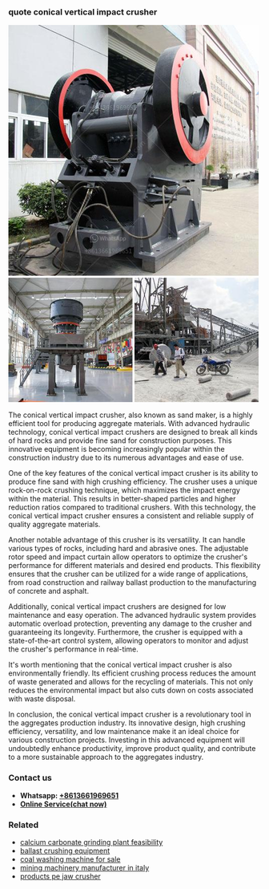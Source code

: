 <h3>quote conical vertical impact crusher</h3><img src='1706754076.jpg' alt=''><p>The conical vertical impact crusher, also known as sand maker, is a highly efficient tool for producing aggregate materials. With advanced hydraulic technology, conical vertical impact crushers are designed to break all kinds of hard rocks and provide fine sand for construction purposes. This innovative equipment is becoming increasingly popular within the construction industry due to its numerous advantages and ease of use.</p><p>One of the key features of the conical vertical impact crusher is its ability to produce fine sand with high crushing efficiency. The crusher uses a unique rock-on-rock crushing technique, which maximizes the impact energy within the material. This results in better-shaped particles and higher reduction ratios compared to traditional crushers. With this technology, the conical vertical impact crusher ensures a consistent and reliable supply of quality aggregate materials.</p><p>Another notable advantage of this crusher is its versatility. It can handle various types of rocks, including hard and abrasive ones. The adjustable rotor speed and impact curtain allow operators to optimize the crusher's performance for different materials and desired end products. This flexibility ensures that the crusher can be utilized for a wide range of applications, from road construction and railway ballast production to the manufacturing of concrete and asphalt.</p><p>Additionally, conical vertical impact crushers are designed for low maintenance and easy operation. The advanced hydraulic system provides automatic overload protection, preventing any damage to the crusher and guaranteeing its longevity. Furthermore, the crusher is equipped with a state-of-the-art control system, allowing operators to monitor and adjust the crusher's performance in real-time.</p><p>It's worth mentioning that the conical vertical impact crusher is also environmentally friendly. Its efficient crushing process reduces the amount of waste generated and allows for the recycling of materials. This not only reduces the environmental impact but also cuts down on costs associated with waste disposal.</p><p>In conclusion, the conical vertical impact crusher is a revolutionary tool in the aggregates production industry. Its innovative design, high crushing efficiency, versatility, and low maintenance make it an ideal choice for various construction projects. Investing in this advanced equipment will undoubtedly enhance productivity, improve product quality, and contribute to a more sustainable approach to the aggregates industry.</p><h3>Contact us</h3><ul><li><strong>Whatsapp:&nbsp;<a href="https://wa.me/8613661969651">+8613661969651</a></strong></li><li><a href="https://swt.shibang-china.com/?git&amp;zhl&amp;quote conical vertical impact crusher"><strong>Online Service(chat now)</strong></a></li></ul><h3>Related</h3><ul><li><a href='calcium carbonate grinding plant feasibility.md'>calcium carbonate grinding plant feasibility</a></li><li><a href='ballast crushing equipment.md'>ballast crushing equipment</a></li><li><a href='coal washing machine for sale.md'>coal washing machine for sale</a></li><li><a href='mining machinery manufacturer in italy.md'>mining machinery manufacturer in italy</a></li><li><a href='products pe jaw crusher.md'>products pe jaw crusher</a></li></ul>